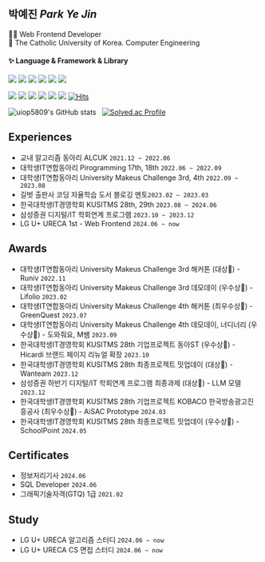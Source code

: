 <!--
**uiop5809/uiop5809** is a ✨ _special_ ✨ repository because its `README.md` (this file) appears on your GitHub profile.

Here are some ideas to get you started

- 🔭 I’m currently working on ...
- 🌱 I’m currently learning ...
- 👯 I’m looking to collaborate on ...
- 🤔 I’m looking for help with ...
- 💬 Ask me about ...
- 📫 How to reach me: ...
- 😄 Pronouns: ...
- ⚡ Fun fact: ....
-->

## 박예진 _Park Ye Jin_

👩‍💻 Web Frontend Developer  
📝 The Catholic University of Korea. Computer Engineering

#### ✨ Language & Framework & Library

<img src="https://img.shields.io/badge/HTML5-E34F26?style=flat&logo=HTML5&logoColor=white"/> <img src="https://img.shields.io/badge/CSS3-1572B6?style=flat&logo=CSS3&logoColor=white"/> <img src="https://img.shields.io/badge/JavaScript-F7DF1E?style=flat&logo=JavaScript&logoColor=white"/> <img src="https://img.shields.io/badge/TypeScript-3178C6?style=flat&logo=TypeScript&logoColor=white"/> <img src="https://img.shields.io/badge/React-61DAFB?style=flat&logo=React&logoColor=white"/> <img src="https://img.shields.io/badge/Next.js-000000?style=flat&logo=Next.js&logoColor=white"/>

<img src="https://img.shields.io/badge/ReactQuery-FF4154?style=flat&logo=reactQuery&logoColor=white"/> <img src="https://img.shields.io/badge/Storybook-FF4785?style=flat&logo=Storybook&logoColor=white"/> <img src="https://img.shields.io/badge/StyledComponents-DB7093?style=flat&logo=StyledComponents&logoColor=white"/> <img src="https://img.shields.io/badge/Recoil-0075EB?style=flat&logo=Recoil&logoColor=white"/> <img src="https://img.shields.io/badge/TailwindCSS-06B6D4?style=flat&logo=TailwindCSS&logoColor=white"/> <img src="https://img.shields.io/badge/Framer-0055FF?style=flat&logo=framer&logoColor=white"/>  [![Hits](https://hits.seeyoufarm.com/api/count/incr/badge.svg?url=https%3A%2F%2Fgithub.com%2Fuiop5809%2Fuiop5809.git&count_bg=%2379C83D&title_bg=%23555555&icon=&icon_color=%23E7E7E7&title=hits&edge_flat=false)](https://hits.seeyoufarm.com)

![uiop5809's GitHub stats](https://github-readme-stats.vercel.app/api?username=uiop5809&show_icons=true&bg_color=00000000&title_color=F8418B&icon_color=F1D246&text_color=8C9196) &nbsp; [![Solved.ac Profile](http://mazassumnida.wtf/api/v2/generate_badge?boj=uiop5809)](https://solved.ac/uiop5809/)
<!-- [![Top Langs](https://github-readme-stats.vercel.app/api/top-langs/?username=uiop5809&layout=compact&hide=jupyter%20notebook&theme=transparent&show_icons=true&line_height=18&title_color=F8418B&bord3D3D&text_color=8C9196)](https://github.com/anuraghazra/github-readme-stats) &nbsp;&nbsp;&nbsp; -->

## Experiences
* 교내 알고리즘 동아리 ALCUK `2021.12 ~ 2022.06`
* 대학생IT연합동아리 Pirogramming 17th, 18th `2022.06 ~ 2022.09`
* 대학생IT연합동아리 University Makeus Challenge 3rd, 4th `2022.09 ~ 2023.08`
* 길벗 출판사 코딩 자율학습 도서 블로깅 멘토`2023.02 ~ 2023.03`
* 한국대학생IT경영학회 KUSITMS 28th, 29th `2023.08 ~ 2024.06`
* 삼성증권 디지털/IT 학회연계 프로그램 `2023.10 ~ 2023.12`
* LG U+ URECA 1st - Web Frontend `2024.06 ~ now`

## Awards
* 대학생IT연합동아리 University Makeus Challenge 3rd 해커톤 (대상🥇) - Runiv `2022.11`
* 대학생IT연합동아리 University Makeus Challenge 3rd 데모데이 (우수상🏅) - Lifolio `2023.02`
* 대학생IT연합동아리 University Makeus Challenge 4th 해커톤 (최우수상🥇) - GreenQuest `2023.07`
* 대학생IT연합동아리 University Makeus Challenge 4th 데모데이, 너디너리 (우수상🏅) - 도와줘요, M쌤 `2023.09`
* 한국대학생IT경영학회 KUSITMS 28th 기업프로젝트 동아ST (우수상🏅) - Hicardi 브랜드 페이지 리뉴얼 확장 `2023.10`
* 한국대학생IT경영학회 KUSITMS 28th 최종프로젝트 밋업데이 (대상🥇) - Wanteam `2023.12`
* 삼성증권 하반기 디지털/IT 학회연계 프로그램 최종과제 (대상🥇) - LLM 모델 `2023.12`
* 한국대학생IT경영학회 KUSITMS 28th 기업프로젝트 KOBACO 한국방송광고진흥공사 (최우수상🏅) - AiSAC Prototype  `2024.03`
* 한국대학생IT경영학회 KUSITMS 28th 최종프로젝트 밋업데이 (우수상🏅) - SchoolPoint `2024.05`

## Certificates
* 정보처리기사 `2024.06`
* SQL Developer `2024.06`
* 그래픽기술자격(GTQ) 1급 `2021.02`

## Study
* LG U+ URECA 알고리즘 스터디 `2024.06 ~ now`
* LG U+ URECA CS 면접 스터디 `2024.06 ~ now`


